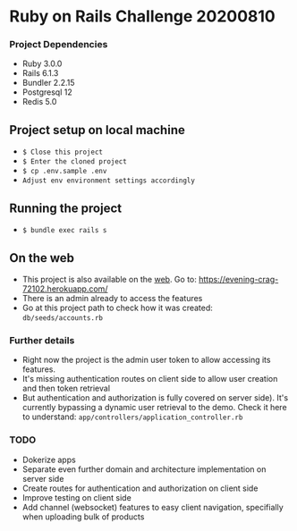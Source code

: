 # Ruby on Rails Challenge 20200810

### Project Dependencies

* Ruby 3.0.0
* Rails 6.1.3
* Bundler 2.2.15
* Postgresql 12
* Redis 5.0

## Project setup on local machine

* `$ Close this project`
* `$ Enter the cloned project`
* `$ cp .env.sample .env`
* `Adjust env environment settings accordingly`

## Running the project

* `$ bundle exec rails s`

## On the web

* This project is also available on the [web](https://evening-crag-72102.herokuapp.com/). Go to: https://evening-crag-72102.herokuapp.com/
* There is an admin already to access the features
 * Go at this project path to check how it was created: `db/seeds/accounts.rb`

### Further details

* Right now the project is the admin user token to allow accessing its features.
* It's missing authentication routes on client side to allow user creation and then token retrieval
 * But authentication and authorization is fully covered on server side). It's currently bypassing a dynamic user retrieval to the demo. Check it here to understand: `app/controllers/application_controller.rb`

### TODO

* Dokerize apps
* Separate even further domain and architecture implementation on server side
* Create routes for authentication and authorization on client side
* Improve testing on client side
* Add channel (websocket) features to easy client navigation, specifially when uploading bulk of products

